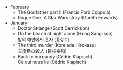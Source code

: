 
- February
    - The Godfather part II (Francis Ford Coppola)
    - Rogue One: A Star Wars story (Gareth Edwards)
- January
    - Doctor Strange (Scott Derrickson)
    - On the beach at night alone (Hong Sang-soo)  
      밤의 해변에서 혼자 (홍상수)
    - The third murder (Kore'eda Hirokazu)  
      三度目の殺人 (是枝裕和)
    - Back to burgundy (Cédric Klapisch)  
      Ce qui nous lie (Cédric Klapisch)
